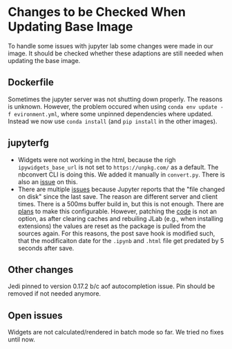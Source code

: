 # Changes to be Checked When Updating Base Image

To handle some issues with jupyter lab some changes were made in our image.
It should be checked whether these adaptions are still needed when updating the base image.

## Dockerfile

Sometimes the jupyter server was not shutting down properly.
The reasons is unknown.
However, the problem occured when using `conda env update -f evironment.yml`, where some unpinned dependencies where updated.
Instead we now use `conda install` (and `pip install` in the other images).

## jupyterfg

- Widgets were not working in the html, because the righ `ipywidgets_base_url` is not set to `https://unpkg.com/` as a default.
  The nbconvert CLI is doing this. We added it manually in `convert.py`.
  There is also an [issue](https://github.com/jupyterlab/jupyterlab/issues/7262) on this.
- There are multiple [issues](https://github.com/jupyterlab/jupyterlab/issues/7743) because Jupyter reports that the "file changed on disk" since the last save.
  The reason are different server and client times.
  There is a 500ms buffer build in, but this is not enough.
  There are [plans](https://github.com/jupyterlab/jupyterlab/issues/8556) to make this configurable.
  However, patching the [code](https://github.com/jupyterlab/jupyterlab/blob/34a94a4e65d5606dfb82d33b0f172d579bab5e0b/packages/docregistry/src/context.ts#L647) is not an option, as after clearing caches and rebuiling JLab (e.g., when installing extensions) the values are reset as the package is pulled from the sources again.
  For this reasons, the post save hook is modified such, that the modificaiton date for the `.ipynb` and `.html` file get predated by 5 seconds after save.

## Other changes

Jedi pinned to version 0.17.2 b/c aof autocompletion issue.
Pin should be removed if not needed anymore.

## Open issues

Widgets are not calculated/rendered in batch mode so far.
We tried no fixes until now.
